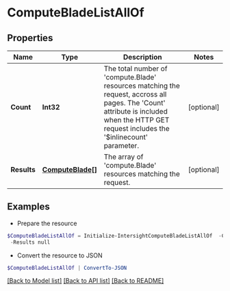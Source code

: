 # ComputeBladeListAllOf
## Properties

Name | Type | Description | Notes
------------ | ------------- | ------------- | -------------
**Count** | **Int32** | The total number of &#39;compute.Blade&#39; resources matching the request, accross all pages. The &#39;Count&#39; attribute is included when the HTTP GET request includes the &#39;$inlinecount&#39; parameter. | [optional] 
**Results** | [**ComputeBlade[]**](ComputeBlade.md) | The array of &#39;compute.Blade&#39; resources matching the request. | [optional] 

## Examples

- Prepare the resource
```powershell
$ComputeBladeListAllOf = Initialize-IntersightComputeBladeListAllOf  -Count null `
 -Results null
```

- Convert the resource to JSON
```powershell
$ComputeBladeListAllOf | ConvertTo-JSON
```

[[Back to Model list]](../README.md#documentation-for-models) [[Back to API list]](../README.md#documentation-for-api-endpoints) [[Back to README]](../README.md)

